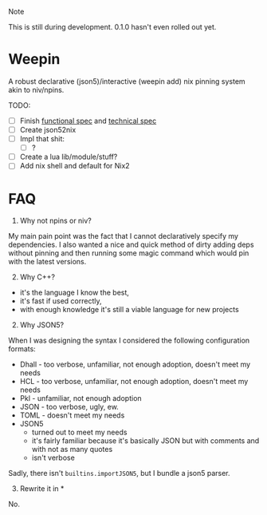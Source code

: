 > [!NOTE]
> This is still during development.
> 0.1.0 hasn't even rolled out yet.

# Weepin

A robust declarative (json5)/interactive (weepin add) nix pinning system akin to niv/npins.

TODO:
- [ ] Finish [functional spec](./docs/spec/0.1/functional.md) and [technical spec](./docs/spec/0.1/technical.md)
- [ ] Create json52nix
- [ ] Impl that shit:
  - [ ] ?
- [ ] Create a lua lib/module/stuff?
- [ ] Add nix shell and default for Nix2

# FAQ

1. Why not npins or niv?

My main pain point was the fact that I cannot declaratively specify my dependencies.
I also wanted a nice and quick method of dirty adding deps without pinning and then
running some magic command which would pin with the latest versions.

2. Why C++?

- it's the language I know the best,
- it's fast if used correctly,
- with enough knowledge it's still a viable language for new projects

2. Why JSON5?

When I was designing the syntax I considered the following configuration formats:
- Dhall - too verbose, unfamiliar, not enough adoption, doesn't meet my needs
- HCL - too verbose, unfamiliar, not enough adoption, doesn't meet my needs
- Pkl - unfamiliar, not enough adoption
- JSON - too verbose, ugly, ew.
- TOML - doesn't meet my needs
- JSON5
  - turned out to meet my needs
  - it's fairly familiar because it's basically JSON but with comments and with not as many quotes
  - isn't verbose

Sadly, there isn't `builtins.importJSON5`, but I bundle a json5 parser.
<!-- TODO: Bundle internally or pin -->

3. Rewrite it in *

No.
